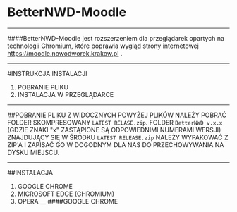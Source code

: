 # BetterNWD-Moodle
___
####BetterNWD-Moodle jest rozszerzeniem dla przeglądarek opartych na technologii Chromium, które poprawia wygląd strony internetowej https://moodle.nowodworek.krakow.pl .
___
#INSTRUKCJA INSTALACJI
1. POBRANIE PLIKU
2. INSTALACJA W PRZEGLĄDARCE
___
##POBRANIE PLIKU
Z WIDOCZNYCH POWYŻEJ PLIKÓW NALEŻY POBRAĆ FOLDER SKOMPRESOWANY `LATEST RELASE.zip`. FOLDER `BetterNWD v.x.x` (GDZIE ZNAKI "x" ZASTĄPIONE SĄ ODPOWIEDNIMI NUMERAMI WERSJI) ZNAJDUJĄCY SIĘ W ŚRODKU `LATEST RELEASE.zip` NALEŻY WYPAKOWAĆ Z ZIP'A I ZAPISAĆ GO W DOGODNYM DLA NAS DO PRZECHOWYWANIA NA DYSKU MIEJSCU. 
___
##INSTALACJA
1. GOOGLE CHROME
2. MICROSOFT EDGE (CHROMIUM)
3. OPERA
__
####GOOGLE CHROME

